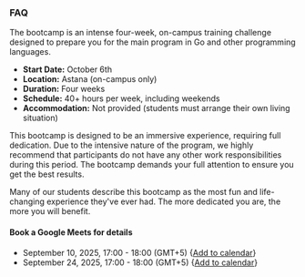 ### FAQ

The bootcamp is an intense four-week, on-campus training challenge designed to prepare you for the main program in Go and other programming languages.

- **Start Date:** October 6th
- **Location:** Astana (on-campus only)
- **Duration:** Four weeks
- **Schedule:** 40+ hours per week, including weekends
- **Accommodation:** Not provided (students must arrange their own living situation)

This bootcamp is designed to be an immersive experience, requiring full dedication. Due to the intensive nature of the program, we highly recommend that participants do not have any other work responsibilities during this period. The bootcamp demands your full attention to ensure you get the best results.

Many of our students describe this bootcamp as the most fun and life-changing experience they've ever had. The more dedicated you are, the more you will benefit.

#### Book a Google Meets for details

- September 10, 2025, 17:00 - 18:00 (GMT+5) {[Add to calendar](https://meet.google.com/yta-mrsc-kab)}
- September 24, 2025, 17:00 - 18:00 (GMT+5) {[Add to calendar](https://meet.google.com/zcz-vixa-xpz)}
